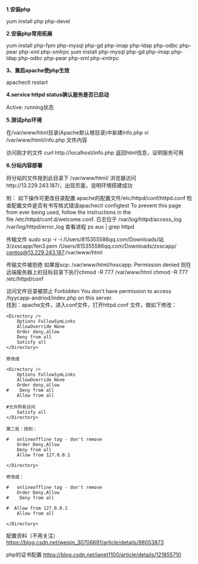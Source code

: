 **1.安装php**  

yum install php php-devel  
  
  
**2.安装php常用拓展**  

yum install php-fpm php-mysql php-gd php-imap php-ldap php-odbc php-pear php-xml php-xmlrpc
yum install php-mysql php-gd php-imap php-ldap php-odbc php-pear php-xml php-xmlrpc  
  
  
**3、重启apache使php生效**  

apachectl restart  
  
  
**4.service httpd status确认服务是否已启动**

Active: running状态
  
    

**5.测试php环境**  

在/var/www/html目录(Apache默认根目录)中新建info.php
vi /var/www/html/info.php
文件内容
<?php phpinfo(); ?>
访问刚才的文件 curl http://localhost/info.php
返回html信息，证明服务可用  
  
  
**6.分站内容部署**  

将分站的文件拖到此目录下 /var/www/html/
浏览器访问http://13.229.243.187/，出现页面，说明环境搭建成功
  
  
  
附：
如下操作可更改目录配置
apache的配置文件/etc/httpd/conf/httpd.conf
检查配置文件是否有书写格式错误apachectl configtest
To prevent this page from ever being used, follow the instructions in the file /etc/httpd/conf.d/welcome.conf.
日志位于
/var/log/httpd/access_log
/var/log/httpd/error_log
查看进程 ps aux | grep httpd  

传输文件
sudo scp -r -i /Users/815355586qq.com/Downloads/站3/zxscapp/fen3.pem /Users/815355586qq.com/Downloads/zxscapp/ centos@13.229.243.187:/var/www/html  

传输文件被拒绝
如果报scp: /var/www/html/hxscapp: Permission denied
则在远端服务器上的目标目录下执行chmod -R 777 /var/www/html
chmod -R 777 /etc/httpd/conf  

访问文件目录被禁止
Forbidden
You don't have permission to access /hyycapp-andriod/index.php on this server.  
找到：apache文件，进入conf文件，打开httpd.conf 文件，做如下修改：
```code
<Directory />
    Options FollowSymLinks
    AllowOverride None
    Order deny,allow
    Deny from all
    Satisfy all
</Directory>

修改成

<Directory />
    Options FollowSymLinks
    AllowOverride None
    Order deny,allow
#    Deny from all
    Allow from all

#允许所有访问
    Satisfy all
</Directory>

第二处：找到：

#   onlineoffline tag - don't remove
    Order Deny,Allow
    Deny from all
    Allow from 127.0.0.1

</Directory>

修改成：

#   onlineoffline tag - don't remove
    Order Deny,Allow
#    Deny from all

#  Allow from 127.0.0.1
    Allow from all

</Directory>
```


配置资料（不用关注）
https://blog.csdn.net/weixin_30706691/article/details/98053873

php的证书配置
https://blog.csdn.net/janet1100/article/details/121855710

